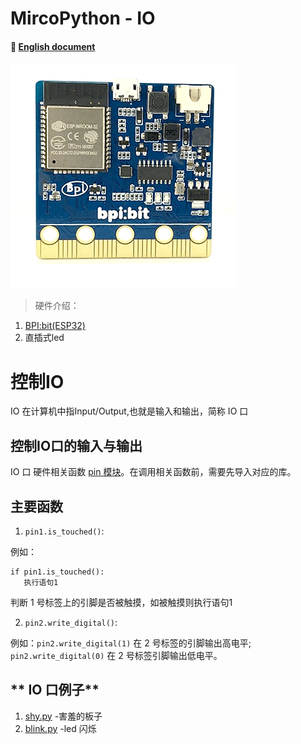 # MircoPython - IO
#### 📖 [English document](https://github.com/aJantes/MircoPython-IO/blob/master/English_Document.md)
![](album/bit.gif)
> 硬件介绍：
1. [BPI:bit(ESP32)](https://github.com/aJantes/introduce-bpi-bit/blob/master/README.md)
2. 直插式led

# 控制IO

IO 在计算机中指Input/Output,也就是输入和输出，简称 IO 口

## **控制IO口的输入与输出**

IO 口 硬件相关函数 [pin 模块](https://github.com/aJantes/MicroPython-IO/blob/master/source/pins.py)。在调用相关函数前，需要先导入对应的库。
## 主要函数
1. `pin1.is_touched()`:

例如：
 ```
 if pin1.is_touched():
    执行语句1
 ```
判断 1 号标签上的引脚是否被触摸，如被触摸则执行语句1

2. `pin2.write_digital()`:

例如：`pin2.write_digital(1)` 在 2 号标签的引脚输出高电平; `pin2.write_digital(0)` 在 2 号标签引脚输出低电平。


## ** IO 口例子**
1. [shy.py](https://github.com/aJantes/MircoPython-IO/blob/master/example/shy.py)   -害羞的板子
2. [blink.py](https://github.com/aJantes/MircoPython-IO/blob/master/example/blink.py) -led 闪烁



